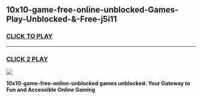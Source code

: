 
## 10x10-game-free-online-unblocked-Games-Play-Unblocked-&-Free-j5i11
<h3>
<a href="https://premium76.site?title=10x10-game-free-online-unblocked&ref=24A">CLICK TO PLAY</a></h3>
<hr>

<h3>
<a href="https://premium76.site?title=10x10-game-free-online-unblocked&ref=24A">CLICK 2 PLAY</a>
  
</h3>

<a href="https://premium76.site?title=10x10-game-free-online-unblocked&ref=24A"><img src="https://clearcache.store/games.png"></a>


**10x10-game-free-online-unblocked games unblocked: Your Gateway to Fun and Accessible Online Gaming**
